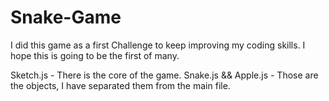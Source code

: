 # Snake-Game

I did this game as a first Challenge to keep improving my coding skills. I hope this is going to be the first of many.

Sketch.js - There is the core of the game.
Snake.js && Apple.js - Those are the objects, I have separated them from the main file.
